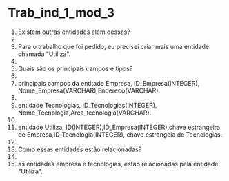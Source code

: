 # Trab_ind_1_mod_3

1. Existem outras entidades além dessas?
2. 
3. Para o trabalho que foi pedido, eu precisei criar mais uma entidade chamada "Utiliza".
4. 
5. Quais são os principais campos e tipos?
6. 
7. principais campos da entitade Empresa, ID_Empresa(INTEGER), Nome_Empresa(VARCHAR),Endereco(VARCHAR).
8. 
9. entidade Tecnologias, ID_Tecnologias(INTEGER), Nome_Tecnologia,Area_tecnologia(VARCHAR).
10. 
11. entidade Utiliza, ID(INTEGER),ID_Empresa(INTEGER),chave estrangeira de Empresa,ID_Tecnologia(INTEGER), chave estrangeia de Tecnologias.
12. 
13. Como essas entidades estão relacionadas?
14. 
15. as entidades empresa e tecnologias, estao relacionadas pela entidade "Utiliza".
